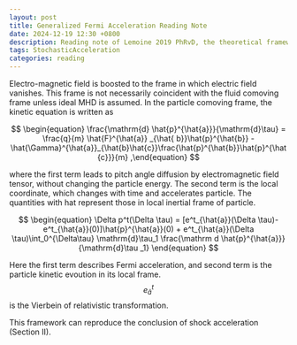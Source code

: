 ```yaml
---
layout: post
title: Generalized Fermi Acceleration Reading Note
date: 2024-12-19 12:30 +0800
description: Reading note of Lemoine 2019 PhRvD, the theoretical framework of generatlized Fermi acceleration
tags: StochasticAcceleration
categories: reading
---
```


Electro-magnetic field is boosted to the frame in which electric field vanishes. This frame is not necessarily coincident with the fluid comoving frame unless ideal MHD is assumed. In the particle comoving frame, the kinetic equation is written as


$$
\begin{equation}
\frac{\mathrm{d} \hat{p}^{\hat{a}}}{\mathrm{d}\tau} =
\frac{q}{m} \hat{F}^{\hat{a}} _{\hat{ b}}\hat{p}^{\hat{b}} - \hat{\Gamma}^{\hat{a}}_{\hat{b}\hat{c}}\frac{\hat{p}^{\hat{b}}\hat{p}^{\hat{c}}}{m}
,\end{equation}
$$

where the first term leads to pitch angle diffusion by electromagnetic field tensor, without changing the particle energy. The second term is the local coordinate, which changes with time and accelerates particle. The quantities with hat represent those in local inertial frame of particle. 


$$
\begin{equation}
\Delta p^t(\Delta \tau) = [e^t_{\hat{a}}(\Delta \tau)- e^t_{\hat{a}}(0)]\hat{p}^{\hat{a}}(0) + e^t_{\hat{a}}(\Delta \tau)\int_0^{\Delta\tau} \mathrm{d}\tau_1 \frac{\mathrm d \hat{p}^{\hat{a}}}{\mathrm{d}\tau _1}
\end{equation}
$$

Here the first term describes Fermi acceleration, and second term is the particle kinetic evoution in its local frame. 
$$e^t_{\hat{a}}$$
is the Vierbein of relativistic transformation. 

This framework can reproduce the conclusion of shock acceleration (Section II).

